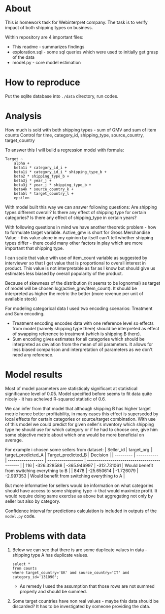 # About
This is homework task for Webinterpret company.
The task is to verify impact of both shipping types on business.

Within repository are 4 important files:
- This readme - summarizes findings
- exploration.sql - some sql queries which were used to initially get grasp of the data
- model.py - core model estimation



# How to reproduce
Put the sqlite database into `./data` directory, run codes.

# Analysis
How much is sold with both shipping types - sum of GMV and sum of item counts
Control for time, category_id, shipping_type, source_country, target_country

To answer this I will build a regression model with formula:
```
Target ~
    alpha +
    beta1i * category_id_i +
    beta1i * category_id_i * shipping_type_b +
    beta2 * shipping_type_b +
    beta3j * year_j +
    beta3j * year_j * shipping_type_b +
    beta4k * source_country_k +
    beta5l * target_country_l +
    epsilon
```
With model built this way we can answer following questions:
Are shipping types different overall?
Is there any effect of shipping type for certain categories?
Is there any effect of shipping_type in certain years?


With following questions in mind we have another theoretic problem - how to formulate target variable.
Active_gmv is short for Gross Merchandise Value - this value alone in my opinion by itself can't tell whether shipping types differ - there could many other factors in play which are more important that shipping type.

I can scale that value with use of item_count variable as suggested by interviewer so that I get value that is proportional to overall interest in product. This value is not interpretable as far as I know but should give us estimates less biased by overall popularity of the product.

Because of skewness of the distribution (it seems to be lognormal) as target of model will be chosen log(active_gmv/item_count). It should be interpreted as higher the metric the better (more revenue per unit of available stock)

For modeling categorical data I used two encoding scenarios: Treatment and Sum encoding.
- Treatment encoding encodes data with one reference level so effects from model (namely shipping type there) should be interpreted as effect of swapping reference to treatment (which is shipping B there).
- Sum encoding gives estimates for all categories which should be interpreted as deviation from the mean of all parameters. It allows for less biased comparison and interpretation of parameters as we don't need any reference.

# Model results

Most of model parameters are statisticaly significant at statistical significance level of 0.05.
Model specified before seems to fit data quite nicely - it has acheived R-squared statistic of 0.6.

We can infer from that model that although shipping B has higher target metric hence better profitability, in many cases this effect is superseded by local effects for certain categories or source/target combination. With use of this model we could predict for given seller's inventory which shipping type he should use for which category or if he had to choose one, give him some objective metric about which one would be more beneficial on average.

For example i chosen some sellers from dataset:
| Seller_id | target_org  | target_predicted_A | Target_predicted_B | Decision                                     |
| --------- | ----------- | ------------------ | ------------------ | -------------------------------------------- |
| 116       | -326.328588 | -365.946997        | -312.731061        | Would benefit from switching everything to B |
| 8478      | -25.650614  | -1.726079          | -2.997353          | Would benefit from switching everything to A |

But more informative for sellers would be information on what categories should have access to some shipping type -> that would maximize profit. It would require doing same exercise as above but aggregating not only by seller but also by category.

Confidence interval for predictions calculation is included in outputs of the `model.py` code.


# Problems with data

1. Below we can see that there is are some duplicate values in data - shipping type A has duplicate values.
    ```
    select *
    from counts
    where target_country='UK' and source_country='IT' and category_id='131090';
    ```
    - As remedy I used the assumption that those rows are not summed properly and should be summed.

2. Some target countries have non real values - maybe this data should be discarded? It has to be investigated by someone providing the data.